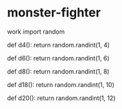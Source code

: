 # monster-fighter
work
import random

def d4():
	return random.randint(1, 4)
	
	
def d6():
	return random.randint(1, 6)
	
	
def d8():
	return random.randint(1, 8)
	
	
def d18():
	return random.randint(1, 10)
	
	
def d20():
	return random.randint(1, 12)

